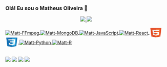 ### Olá! Eu sou o Matheus Oliveira 🤘
<div align="center">
  <a href="https://github.com/matheusmoliveira">
  <img height="160em" src="https://github-readme-stats.vercel.app/api?username=matheusmoliveira&show_icons=true&theme=tokyonight&include_all_commits=true&count_private=true"/>
  <img height="160em" src="https://github-readme-stats.vercel.app/api/top-langs/?username=matheusmoliveira&layout=compact&langs_count=7&theme=tokyonight"/>
</div>
<div style="display: inline_block"><br>
  <img align="center" alt="Matt-FFmpeg" height="30" width="40" src="https://img.icons8.com/color/48/000000/ffmpeg.png">
  <img align="center" alt="Matt-MongoDB" height="30" width="40" src="https://cdn.jsdelivr.net/gh/devicons/devicon/icons/mongodb/mongodb-original.svg">
  <img align="center" alt="Matt-JavaScript" height="30" width="40" src="https://cdn.jsdelivr.net/gh/devicons/devicon/icons/javascript/javascript-original.svg">
  <img align="center" alt="Matt-React" height="30" width="40" src="https://cdn.jsdelivr.net/gh/devicons/devicon/icons/react/react-original.svg">
  <img align="center" alt="Matt-Html" height="30" width="40" src="https://raw.githubusercontent.com/devicons/devicon/master/icons/html5/html5-original.svg">
  <img align="center" alt="Matt-Css" height="30" width="40" src="https://raw.githubusercontent.com/devicons/devicon/master/icons/css3/css3-original.svg">
  <img align="center" alt="Matt-Python" height="30" width="40" src="https://cdn.jsdelivr.net/gh/devicons/devicon/icons/python/python-original.svg">
  <img align="center" alt="Matt-R" height="30" width="40" src="https://cdn.jsdelivr.net/gh/devicons/devicon/icons/r/r-original.svg">
</div>
  
 ##

<div> 
  <a href="https://instagram.com/matheusmoliver" target="_blank"><img src="https://img.shields.io/badge/-Instagram-%23E4405F?style=for-the-badge&logo=instagram&logoColor=white" target="_blank"></a>
 	<a href="https://www.twitch.tv/oliversniffing" target="_blank"><img src="https://img.shields.io/badge/Twitch-9146FF?style=for-the-badge&logo=twitch&logoColor=white" target="_blank"></a>
  <a href = "mailto:oliveiramarinho789@gmail.com"><img src="https://img.shields.io/badge/-Gmail-%23333?style=for-the-badge&logo=gmail&logoColor=white" target="_blank"></a>
  <a href="https://www.linkedin.com/in/matheus-oliveira-67372816a/" target="_blank"><img src="https://img.shields.io/badge/-LinkedIn-%230077B5?style=for-the-badge&logo=linkedin&logoColor=white" target="_blank"></a> 
</div>
